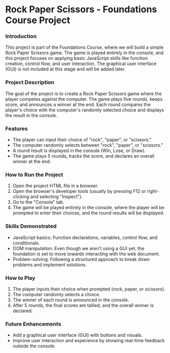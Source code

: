 # Rock Paper Scissors - Foundations Course Project

### Introduction
This project is part of the Foundations Course, where we will build a simple Rock Paper Scissors game. The game is played entirely in the console, and this project focuses on applying basic JavaScript skills like function creation, control flow, and user interaction. The graphical user interface (GUI) is not included at this stage and will be added later.

### Project Description
The goal of the project is to create a Rock Paper Scissors game where the player competes against the computer. The game plays five rounds, keeps score, and announces a winner at the end. Each round compares the player's choice with the computer's randomly selected choice and displays the result in the console.

### Features
- The player can input their choice of "rock", "paper", or "scissors."
- The computer randomly selects between "rock", "paper", or "scissors."
- A round result is displayed in the console (Win, Lose, or Draw).
- The game plays 5 rounds, tracks the score, and declares an overall winner at the end.

### How to Run the Project
1. Open the project HTML file in a browser.
2. Open the browser's developer tools (usually by pressing F12 or right-clicking and selecting "Inspect").
3. Go to the "Console" tab.
4. The game will be played entirely in the console, where the player will be prompted to enter their choices, and the round results will be displayed.

### Skills Demonstrated
- JavaScript basics: Function declarations, variables, control flow, and conditionals.
- DOM manipulation: Even though we aren't using a GUI yet, the foundation is set to move towards interacting with the web document.
- Problem-solving: Following a structured approach to break down problems and implement solutions.

### How to Play
1. The player inputs their choice when prompted (rock, paper, or scissors).
2. The computer randomly selects a choice.
3. The winner of each round is announced in the console.
4. After 5 rounds, the final scores are tallied, and the overall winner is declared.

### Future Enhancements
- Add a graphical user interface (GUI) with buttons and visuals.
- Improve user interaction and experience by showing real-time feedback outside the console.
